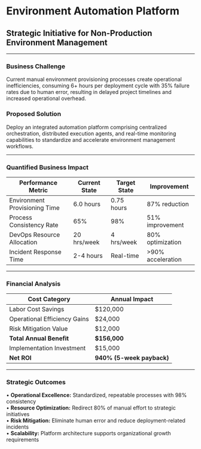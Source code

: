 # Environment Automation Platform
## **Strategic Initiative for Non-Production Environment Management**

---

### **Business Challenge**
Current manual environment provisioning processes create operational inefficiencies, consuming 6+ hours per deployment cycle with 35% failure rates due to human error, resulting in delayed project timelines and increased operational overhead.

### **Proposed Solution**
Deploy an integrated automation platform comprising centralized orchestration, distributed execution agents, and real-time monitoring capabilities to standardize and accelerate environment management workflows.

---

### **Quantified Business Impact**

| **Performance Metric** | **Current State** | **Target State** | **Improvement** |
|------------------------|-------------------|------------------|-----------------|
| Environment Provisioning Time | 6.0 hours | 0.75 hours | 87% reduction |
| Process Consistency Rate | 65% | 98% | 51% improvement |
| DevOps Resource Allocation | 20 hrs/week | 4 hrs/week | 80% optimization |
| Incident Response Time | 2-4 hours | Real-time | >90% acceleration |

---

### **Financial Analysis**
| **Cost Category** | **Annual Impact** |
|-------------------|-------------------|
| Labor Cost Savings | $120,000 |
| Operational Efficiency Gains | $24,000 |
| Risk Mitigation Value | $12,000 |
| **Total Annual Benefit** | **$156,000** |
| Implementation Investment | $15,000 |
| **Net ROI** | **940% (5-week payback)** |

---

### **Strategic Outcomes**
• **Operational Excellence:** Standardized, repeatable processes with 98% consistency  
• **Resource Optimization:** Redirect 80% of manual effort to strategic initiatives  
• **Risk Mitigation:** Eliminate human error and reduce deployment-related incidents  
• **Scalability:** Platform architecture supports organizational growth requirements